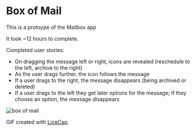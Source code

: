 # Box of Mail

This is a protoype of the Mailbox app

It took ~12 hours to complete.

Completed user stories:
* On dragging the message left or right, icons are revealed (reschedule to the left, archive to the right)
* As the user drags further, the icon follows the message
* If a user drags to the right, the message disappears (being archived or deleted)
* If a user drags to the left they get later options for the message; if they choose an option, the message disappears

![box of mail](carousel.gif)

GIF created with [LiceCap](http://www.cockos.com/licecap/).
